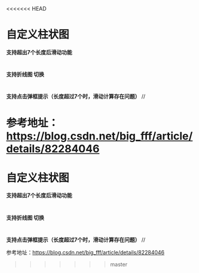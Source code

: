 <<<<<<< HEAD
# 自定义柱状图

**支持超出7个长度后滑动功能**
#
**支持折线图 切换**
#
**支持点击弹框提示（长度超过7个时，滑动计算存在问题）**
  //


参考地址：https://blog.csdn.net/big_fff/article/details/82284046
=======
# 自定义柱状图

**支持超出7个长度后滑动功能**
#
**支持折线图 切换**
#
**支持点击弹框提示（长度超过7个时，滑动计算存在问题）**
  //


参考地址：https://blog.csdn.net/big_fff/article/details/82284046
>>>>>>> master
